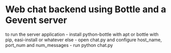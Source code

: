 # Web chat backend using Bottle and a Gevent server

to run the server application 
	- install python-bottle with apt or bottle with pip, easi-install or whatever else
	- open chat.py and configure host_name, port_num and num_messages
	- run python chat.py
